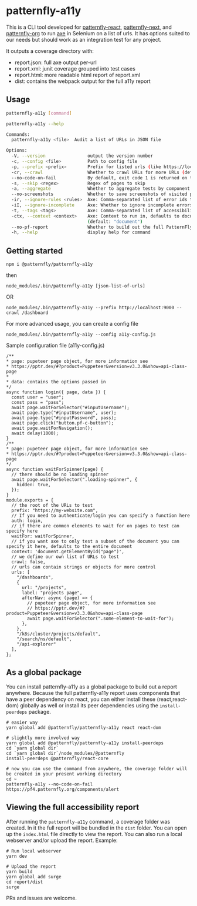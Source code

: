 # patternfly-a11y

This is a CLI tool developed for [patternfly-react](https://github.com/patternfly/patternfly-react/), [patternfly-next](https://github.com/patternfly/patternfly-next/), and [patternfly-org](https://github.com/patternfly/patternfly-org/) to run [axe](https://www.deque.com/axe/) in Selenium on a list of urls. It has options suited to our needs but should work as an integration test for any project.

It outputs a coverage directory with:
  - report.json: full axe output per-url
  - report.xml: junit coverage grouped into test cases
  - report.html: more readable html report of report.xml
  - dist: contains the webpack output for the full a11y report

## Usage

```sh
patternfly-a11y [command]

patternfly-a11y --help

Commands:
  patternfly-a11y <file>  Audit a list of URLs in JSON file

Options:
  -V, --version                output the version number
  -c, --config <file>          Path to config file
  -p, --prefix <prefix>        Prefix for listed urls (like https://localhost:9000)
  -cr, --crawl                 Whether to crawl URLs for more URLs (default: false)
  --no-code-on-fail            By default, exit code 1 is returned on test failures, and 2 if there are incomplete tests, this disables that
  -s, --skip <regex>           Regex of pages to skip
  -a, --aggregate              Whether to aggregate tests by component (by splitting URL) in XML report (default: false)
  --no-screenshots             Whether to save screenshots of visited pages
  -ir, --ignore-rules <rules>  Axe: Comma-separated list of error ids to ignore (default: "color-contrast")
  -iI, --ignore-incomplete     Axe: Whether to ignore incomplete errors (default: false)
  -t, --tags <tags>            Axe: Comma-separated list of accessibility (WCAG) tags to run against (default: "wcag2a,wcag2aa")
  -ctx, --context <context>    Axe: Context to run in, defaults to document, can be set to a different selector, i.e. document.getElementById("content")
                               (default: "document")
  --no-pf-report               Whether to build out the full PatternFly a11y report into coverage/dist
  -h, --help                   display help for command
```

## Getting started

`npm i @patternfly/patternfly-a11y`

then

`node_modules/.bin/patternfly-a11y [json-list-of-urls]`

OR

`node_modules/.bin/patternfly-a11y --prefix http://localhost:9000 --crawl /dashboard`

For more advanced usage, you can create a config file

`node_modules/.bin/patternfly-a11y --config a11y-config.js`

Sample configuration file (a11y-config.js)

```
/**
* page: pupeteer page object, for more information see
* https://pptr.dev/#?product=Puppeteer&version=v3.3.0&show=api-class-page
*
* data: contains the options passed in
*/
async function login({ page, data }) {
  const user = "user";
  const pass = "pass";
  await page.waitForSelector("#inputUsername");
  await page.type("#inputUsername", user);
  await page.type("#inputPassword", pass);
  await page.click("button.pf-c-button");
  await page.waitForNavigation();
  await delay(1000);
}
/**
* page: pupeteer page object, for more information see
* https://pptr.dev/#?product=Puppeteer&version=v3.3.0&show=api-class-page
*/
async function waitForSpinner(page) {
  // there should be no loading spinner
  await page.waitForSelector(".loading-spinner", {
    hidden: true,
  });
}
module.exports = {
  // the root of the URLs to test
  prefix: "https://my-website.com",
  // If you need to authenticate/login you can specify a function here
  auth: login,
  // if there are common elements to wait for on pages to test can specify here
  waitFor: waitForSpinner,
  // if you want axe to only test a subset of the document you can specify it here, defaults to the entire document
  context: 'document.getElementById("page")',
  // we define our own list of URLs to test
  crawl: false,
  // urls can contain strings or objects for more control
  urls: [
    "/dashboards",
    {
      url: "/projects",
      label: "projects page",
      afterNav: async (page) => {
        // pupeteer page object, for more information see
        // https://pptr.dev/#?product=Puppeteer&version=v3.3.0&show=api-class-page
        await page.waitForSelector(".some-element-to-wait-for");
      },
    },
    "/k8s/cluster/projects/default",
    "/search/ns/default",
    "/api-explorer"
  ],
};
```

## As a global package
You can install patternfly-a11y as a global package to build out a report anywhere.
Because the full patternfly-a11y report uses components that have a peer dependency on react, you can either install these (react,react-dom) globally as well or install its peer dependencies using the `install-peerdeps` package.
```
# easier way
yarn global add @patternfly/patternfly-a11y react react-dom

# slightly more involved way
yarn global add @patternfly/patternfly-a11y install-peerdeps
cd `yarn global dir`
cd `yarn global dir`/node_modules/@patternfly
install-peerdeps @patternfly/react-core

# now you can use the command from anywhere, the coverage folder will be created in your present working directory
cd ~
patternfly-a11y --no-code-on-fail https://pf4.patternfly.org/components/alert
```

## Viewing the full accessibility report
After running the `patternfly-a11y` command, a coverage folder was created.
In it the full report will be bundled in the `dist` folder. You can open up the `index.html` file directly to view the report.
You can also run a local webserver and/or upload the report.
Example:
```
# Run local webserver
yarn dev

# Upload the report
yarn build
yarn global add surge
cd report/dist
surge
```

PRs and issues are welcome.
